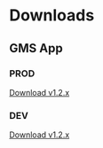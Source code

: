 # Downloads

## GMS App
### PROD
[Download v1.2.x](https://expo.dev/artifacts/eas/bPiWW5pQ7RTzCumYoXB8b3.apk)

### DEV
[Download v1.2.x](https://expo.dev/artifacts/eas/wUphWTGNDpKXBbEZ9rgrTV.apk)

